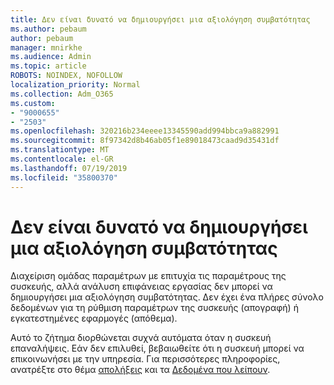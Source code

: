 ```yaml
---
title: Δεν είναι δυνατό να δημιουργήσει μια αξιολόγηση συμβατότητας
ms.author: pebaum
author: pebaum
manager: mnirkhe
ms.audience: Admin
ms.topic: article
ROBOTS: NOINDEX, NOFOLLOW
localization_priority: Normal
ms.collection: Adm_O365
ms.custom:
- "9000655"
- "2503"
ms.openlocfilehash: 320216b234eeee13345590add994bbca9a882991
ms.sourcegitcommit: 8f97342d8b46ab05f1e89018473caad9d35431df
ms.translationtype: MT
ms.contentlocale: el-GR
ms.lasthandoff: 07/19/2019
ms.locfileid: "35800370"
---
```

# <a name="cant-create-a-compatibility-assessment"></a>Δεν είναι δυνατό να δημιουργήσει μια αξιολόγηση συμβατότητας

Διαχείριση ομάδας παραμέτρων με επιτυχία τις παραμέτρους της συσκευής, αλλά ανάλυση επιφάνειας εργασίας δεν μπορεί να δημιουργήσει μια αξιολόγηση συμβατότητας. Δεν έχει ένα πλήρες σύνολο δεδομένων για τη ρύθμιση παραμέτρων της συσκευής (απογραφή) ή εγκατεστημένες εφαρμογές (απόθεμα).

Αυτό το ζήτημα διορθώνεται συχνά αυτόματα όταν η συσκευή επαναλήψεις. Εάν δεν επιλυθεί, βεβαιωθείτε ότι η συσκευή μπορεί να επικοινωνήσει με την υπηρεσία. Για περισσότερες πληροφορίες, ανατρέξτε στο θέμα [απολήξεις](https://docs.microsoft.com/sccm/desktop-analytics/enable-data-sharing#endpoints) και τα [Δεδομένα που λείπουν](https://docs.microsoft.com/sccm/desktop-analytics/monitor-connection-health#missing-data).
